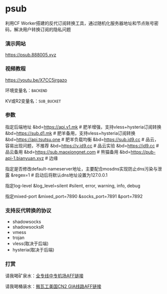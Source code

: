 # psub
利用CF Worker搭建的反代订阅转换工具，通过随机化服务器地址和节点账号密码，解决用户转换订阅的隐私问题

### 演示网站
https://psub.888005.xyz

### 视频教程
https://youtu.be/X7CC5jrgazo

环境变量名：`BACKEND`

KV或R2变量名：`SUB_BUCKET`

### 参数
指定后端地址
&bd=https://api.v1.mk               # 肥羊增强，支持vless+hysteria订阅转换
&bd=https://sub.d1.mk               # 肥羊备用，支持vless+hysteria订阅转换
&bd=https://api.tsutsu.one          # 肥羊负载均衡
&bd=https://sub.id9.cc              # 品云，容易出现问题，不推荐
&bd=https://v.id9.cc                # 品云实验
&bd=https://id9.cc                  # 品云备用
&bd=https://sub.maoxiongnet.com     # 熊猫备用
&bd=https://pub-api-1.bianyuan.xyz  # 边缘

指定是否修改default-nameserver地址，主要配合mosdns实现防止dns污染与泄露
&regex=1                            # 启动后将默认dns地址设置为127.0.0.1

指定log-level
&log_level=silent                   #silent, error, warning, info, debug

指定mixed-port
&mixed_port=7890
&socks_port=7891
&port=7892

### 支持反代转换的协议
 - shadowsocks
 - shadowsocksR
 - vmess
 - trojan
 - vless(取决于后端)
 - hysteria(取决于后端)

### 打赏
请我喝矿泉水：[全专线中专机场AFF链接](http://b.880805.xyz/)

请我喝桶装水：[搬瓦工美国CN2 GIA线路AFF链接](https://bwg.880805.xyz/)
